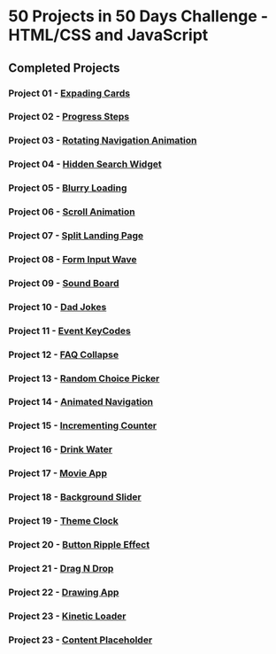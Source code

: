# 50 Projects in 50 Days Challenge - HTML/CSS and JavaScript

## Completed Projects

### Project 01 - [Expading Cards](https://mazhar31.github.io/expading-cards/)
### Project 02 - [Progress Steps](https://mazhar31.github.io/progress-steps/)
### Project 03 - [Rotating Navigation Animation](https://mazhar31.github.io/rotating-nav-animation/)
### Project 04 - [Hidden Search Widget](https://mazhar31.github.io/hidden-search/)
### Project 05 - [Blurry Loading](https://mazhar31.github.io/blurry-loading/)
### Project 06 - [Scroll Animation](https://mazhar31.github.io/scroll-animation/)
### Project 07 - [Split Landing Page](https://mazhar31.github.io/split-landing-page/)
### Project 08 - [Form Input Wave](https://mazhar31.github.io/form-input-wave/)
### Project 09 - [Sound Board](https://mazhar31.github.io/sound-board/)
### Project 10 - [Dad Jokes](https://mazhar31.github.io/dad-jokes/)
### Project 11 - [Event KeyCodes](https://mazhar31.github.io/event-keycodes/)
### Project 12 - [FAQ Collapse](https://mazhar31.github.io/faq-collapse/)
### Project 13 - [Random Choice Picker](https://mazhar31.github.io/random-choice-picker/)
### Project 14 - [Animated Navigation](https://mazhar31.github.io/animated-navigation/)
### Project 15 - [Incrementing Counter](https://mazhar31.github.io/incrementing-counter/)
### Project 16 - [Drink Water](https://mazhar31.github.io/drink-water/)
### Project 17 - [Movie App](https://mazhar31.github.io/movie-app/)
### Project 18 - [Background Slider](https://mazhar31.github.io/background-slider/)
### Project 19 - [Theme Clock](https://mazhar31.github.io/theme-clock/)
### Project 20 - [Button Ripple Effect](https://mazhar31.github.io/button-ripple-effect/)
### Project 21 - [Drag N Drop](https://mazhar31.github.io/drag-n-drop/)
### Project 22 - [Drawing App](https://mazhar31.github.io/drawing-app/)
### Project 23 - [Kinetic Loader](https://mazhar31.github.io/kinetic-loader/)
### Project 23 - [Content Placeholder](https://mazhar31.github.io/content-placeholder/)
